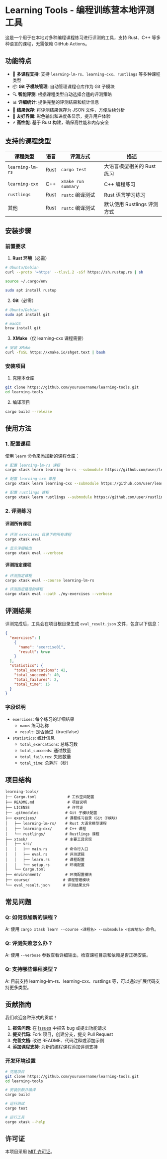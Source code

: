 # Learning Tools - 编程训练营本地评测工具

这是一个用于在本地对多种编程课程练习进行评测的工具，支持 Rust、C++ 等多种语言的课程，无需依赖 GitHub Actions。

## 功能特点

- 🚀 **多课程支持**: 支持 `learning-lm-rs`、`learning-cxx`、`rustlings` 等多种课程类型
- 📦 **Git 子模块管理**: 自动管理课程仓库作为 Git 子模块
- 🔍 **智能评测**: 根据课程类型自动选择合适的评测策略
- 📊 **详细统计**: 提供完整的评测结果和统计信息
- 💾 **结果保存**: 将评测结果保存为 JSON 文件，方便后续分析
- 🎨 **友好界面**: 彩色输出和进度条显示，提升用户体验
- ⚡ **高性能**: 基于 Rust 构建，确保高性能和内存安全

## 支持的课程类型

| 课程类型 | 语言 | 评测方式 | 描述 |
|---------|------|----------|------|
| `learning-lm-rs` | Rust | `cargo test` | 大语言模型相关的 Rust 练习 |
| `learning-cxx` | C++ | `xmake run summary` | C++ 编程练习 |
| `rustlings` | Rust | `rustc` 编译测试 | Rust 语言学习练习 |
| 其他 | Rust | `rustc` 编译测试 | 默认使用 Rustlings 评测方式 |

## 安装步骤

### 前置要求

1. **Rust 环境**（必需）
```bash
# Ubuntu/Debian
curl --proto '=https' --tlsv1.2 -sSf https://sh.rustup.rs | sh

source ~/.cargo/env

sudo apt install rustup
```

2. **Git**（必需）
```bash
# Ubuntu/Debian
sudo apt install git

# macOS
brew install git
```

3. **XMake**（仅 learning-cxx 课程需要）
```bash
# 安装 XMake
curl -fsSL https://xmake.io/shget.text | bash
```

### 安装项目

1. 克隆本仓库
```bash
git clone https://github.com/yourusername/learning-tools.git
cd learning-tools
```

2. 编译项目
```bash
cargo build --release
```

## 使用方法

### 1. 配置课程

使用 `learn` 命令来添加新的课程仓库：

```bash
# 配置 learning-lm-rs 课程
cargo xtask learn learning-lm-rs --submodule https://github.com/user/learning-lm-rs.git

# 配置 learning-cxx 课程
cargo xtask learn learning-cxx --submodule https://github.com/user/learning-cxx.git

# 配置 rustlings 课程
cargo xtask learn rustlings --submodule https://github.com/user/rustlings.git
```

### 2. 评测练习

#### 评测所有课程
```bash
# 评测 exercises 目录下的所有课程
cargo xtask eval

# 显示详细输出
cargo xtask eval --verbose
```

#### 评测指定课程
```bash
# 评测指定课程
cargo xtask eval --course learning-lm-rs

# 评测指定路径的课程
cargo xtask eval --path ./my-exercises --verbose
```



## 评测结果

评测完成后，工具会在项目根目录生成 `eval_result.json` 文件，包含以下信息：

```json
{
  "exercises": [
    {
      "name": "exercise01",
      "result": true
    }
  ],
  "statistics": {
    "total_exercations": 42,
    "total_succeeds": 40,
    "total_failures": 2,
    "total_time": 15
  }
}
```

### 字段说明

- `exercises`: 每个练习的详细结果
  - `name`: 练习名称
  - `result`: 是否通过（true/false）
- `statistics`: 统计信息
  - `total_exercations`: 总练习数
  - `total_succeeds`: 通过数量
  - `total_failures`: 失败数量
  - `total_time`: 总耗时（秒）

## 项目结构

```
learning-tools/
├── Cargo.toml              # 工作空间配置
├── README.md               # 项目说明
├── LICENSE                 # 许可证
├── .gitmodules            # Git 子模块配置
├── exercises/             # 课程练习目录（Git 子模块）
│   ├── learning-lm-rs/    # Rust 大语言模型课程
│   ├── learning-cxx/      # C++ 课程
│   └── rustlings/         # Rustlings 课程
├── xtask/                 # 主要工具实现
│   ├── src/
│   │   ├── main.rs        # 命令行入口
│   │   ├── eval.rs        # 评测逻辑
│   │   ├── learn.rs       # 课程配置
│   │   └── setup.rs       # 环境配置
│   └── Cargo.toml
├── environment/           # 环境配置模块
├── course/               # 课程管理模块
└── eval_result.json      # 评测结果文件
```



## 常见问题

### Q: 如何添加新的课程？
A: 使用 `cargo xtask learn --course <课程名> --submodule <仓库地址>` 命令。

### Q: 评测失败怎么办？
A: 使用 `--verbose` 参数查看详细输出，检查课程目录和依赖是否正确安装。

### Q: 支持哪些课程类型？
A: 目前支持 learning-lm-rs、learning-cxx、rustlings 等，可以通过扩展代码支持更多类型。

## 贡献指南

我们欢迎各种形式的贡献！

1. **报告问题**: 在 [Issues](https://github.com/yourusername/learning-tools/issues) 中报告 bug 或提出功能请求
2. **提交代码**: Fork 项目，创建分支，提交 Pull Request
3. **完善文档**: 改进 README、代码注释或添加示例
4. **添加课程支持**: 为新的编程课程添加评测支持

### 开发环境设置

```bash
# 克隆项目
git clone https://github.com/yourusername/learning-tools.git
cd learning-tools

# 安装依赖并编译
cargo build

# 运行测试
cargo test

# 运行工具
cargo xtask --help
```

## 许可证

本项目采用 [MIT 许可证](LICENSE)。